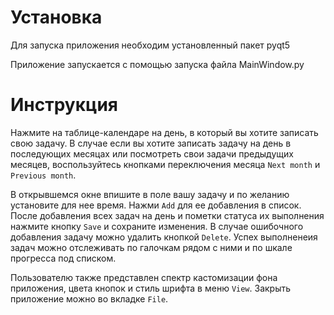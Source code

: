 # Установка
Для запуска приложения необходим установленный пакет pyqt5

Приложение запускается с помощью запуска файла MainWindow.py

# Инструкция
Нажмите на таблице-календаре на день, в который вы хотите записать свою задачу.
В случае если вы хотите записать задачу на день в последующих месяцах или посмотреть свои задачи предыдущих месяцев, воспользуйтесь кнопками переключения месяца `Next month` и `Previous month`.

В открывшемся окне впишите в поле вашу задачу и по желанию установите для нее время. Нажми `Add` для ее добавления в список. После добавления всех задач на день и пометки статуса их выполнения нажмите кнопку `Save` и сохраните изменения. В случае ошибочного добавления задачу можно удалить кнопкой `Delete`. Успех выполненеия задач можно отслеживать по галочкам рядом с ними и по шкале прогресса под списком. 

Пользователю также представлен спектр кастомизации фона приложения, цвета кнопок и стиль шрифта в меню `View`. Закрыть приложение можно во вкладке `File`.
